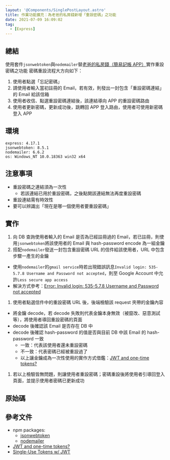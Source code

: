 ```yaml
---
layout: '@Components/SinglePostLayout.astro'
title: 作業功能擴充：為老爸的私房錢新增「重設密碼」之功能
date: 2021-07-09 16:09:02
tag:
  - [Express]
---
```


## 總結

使用套件`jsonwebtoken`與`nodemailer`替[老爸的私房錢（簡易記帳 APP）](https://tzynwang.github.io/2021/mongoose-note/)實作重設密碼之功能
密碼重設流程大方向如下：

1. 使用者點選「忘記密碼」
1. 請使用者輸入當初註冊的 Email，若有效，則發出一封包含「重設密碼連結」的 Email 給該信箱
1. 使用者收信、點選重設密碼連結後，該連結導向 APP 的重設密碼路由
1. 使用者更新密碼，更新成功後，跳轉回 APP 登入路由，使用者可使用新密碼登入 APP

## 環境

```
express: 4.17.1
jsonwebtoken: 8.5.1
nodemailer: 6.6.2
os: Windows_NT 10.0.18363 win32 x64
```

## 注意事項

- 重設密碼之連結須為一次性
  - 若該連結已用於重設密碼，之後點開該連結無法再度重設密碼
- 重設連結需有時效性
- 要可以辨識出「現在是哪一個使用者要重設密碼」

## 實作

1. 向 DB 查詢使用者輸入的 Email 是否為已經註冊過的 Email，若已註冊，則使用`jsonwebtoken`將該使用者的 Email 與 hash-password encode 為一組金鑰
1. 搭配`nodemailer`發送一封包含重設密碼 URL 的信件給該使用者，URL 中包含步驟一產生的金鑰

- 使用`nodemailer`的`gmail service`時若出現錯誤訊息`Invalid login: 535-5.7.8 Username and Password not accepted`，則至 Google Account 中允許`Less secure app access`
- 解決方式參考：[Error: Invalid login: 535-5.7.8 Username and Password not accepted](https://stackoverflow.com/questions/59188483/error-invalid-login-535-5-7-8-username-and-password-not-accepted)

1. 使用者點選信件中的重設密碼 URL 後，後端檢驗該 request 夾帶的金鑰內容

- 將金鑰 decode，若 decode 失敗則代表金鑰本身無效（被竄改、惡意測試等），將使用者導回重設密碼的頁面
- decode 後確認該 Email 是否存在 DB 中
- decode 後確認 hash-password 的值是否與目前 DB 中該 Email 的 hash-password 一致
  - 一致：代表該使用者還未重設密碼
  - 不一致：代表密碼已經被重設過了
  - 以上讓金鑰成為一次性使用的實作方式借鑑：[JWT and one-time tokens?](https://stackoverflow.com/questions/43719615/jwt-and-one-time-tokens)

1. 若以上檢驗皆無問題，則讓使用者重設密碼；密碼重設後將使用者引導回登入頁面，並提示使用者密碼已更新成功

## 原始碼

<script src="https://gist.github.com/tzynwang/dce39172362a8690084407ae0dd08121.js"></script>

## 參考文件

- npm packages:
  - [jsonwebtoken](https://www.npmjs.com/package/jsonwebtoken)
  - [nodemailer](https://www.npmjs.com/package/nodemailer)
- [JWT and one-time tokens?](https://stackoverflow.com/questions/43719615/jwt-and-one-time-tokens)
- [Single-Use Tokens w/ JWT](https://www.jbspeakr.cc/howto-single-use-jwt/)
